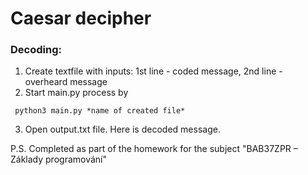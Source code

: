 # Сaesar decipher
 
<h3> Decoding: </h3>

1. Create textfile with inputs: 1st line - coded message, 2nd line - overheard message
2. Start main.py process by
<pre><code> python3 main.py *name of created file* </code></pre>

3. Open output.txt file. Here is decoded message.


P.S. Сompleted as part of the homework for the subject "BAB37ZPR – Základy programování"